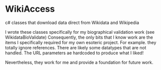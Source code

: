 # WikiAccess
c# classes that download data direct from Wikidata and Wikipedia

I wrote these classes specifically for my biographical validation work (see WikidataBioValidate)  Consequently, the only bits that I know work are the items I specifically required for my own esoteric project. For example. they totally ignore references. There are likely some datatypes that are not handled. The URL parameters ae hardcoded to produce what I liked!

Nevertheless, they work for me and provide a foundation for future work.

